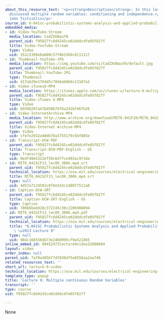 ```yaml
---
about_this_resource_text: '<p><strong>Description</strong>: In this lecture, the professor
  discussed multiple random variables: conditioning and independence.</p>  <p><strong>Instructor</strong>:
  John Tsitsiklis</p>'
course_id: 6-041sc-probabilistic-systems-analysis-and-applied-probability-fall-2013
embedded_media:
- id: Video-YouTube-Stream
  media_location: CadZXGNauY0
  parent_uid: f95027fc8d4245ce02dddcdfe05f827f
  title: Video-YouTube-Stream
  type: Video
  uid: 352c5399e8a600c57f0b3369c8111317
- id: Thumbnail-YouTube-JPG
  media_location: https://img.youtube.com/vi/CadZXGNauY0/default.jpg
  parent_uid: f95027fc8d4245ce02dddcdfe05f827f
  title: Thumbnail-YouTube-JPG
  type: Thumbnail
  uid: d17a628e1764d5c78ddab8b9c13187a2
- id: Video-iTunesU-MP4
  media_location: https://itunes.apple.com/us/itunes-u/lecture-9-multiple-continuous/id577778306?i=123745368
  parent_uid: f95027fc8d4245ce02dddcdfe05f827f
  title: Video-iTunes U-MP4
  type: Video
  uid: b9398297a47bd58b7976a241bf46fb26
- id: Video-InternetArchive-MP4
  media_location: http://www.archive.org/download/MIT6.041F10/MIT6_041F11_lec09_300k.mp4
  parent_uid: f95027fc8d4245ce02dddcdfe05f827f
  title: Video-Internet Archive-MP4
  type: Video
  uid: cfe7e2932a48db78a3755179c5bf885e
- id: Transcript-OCW-PDF
  parent_uid: f95027fc8d4245ce02dddcdfe05f827f
  title: Transcript-OCW-PDF-English - US
  type: Transcript
  uid: 0edf40e5322ef59c6d7fce492ac9f3da
- id: MIT6_041SCF13_lec09_300k.mp4.srt
  parent_uid: f95027fc8d4245ce02dddcdfe05f827f
  technical_location: https://ocw.mit.edu/courses/electrical-engineering-and-computer-science/6-041sc-probabilistic-systems-analysis-and-applied-probability-fall-2013/resource-index/lecture-videos/lecture-9-video/MIT6_041SCF13_lec09_300k.mp4.srt
  title: MIT6_041SCF13_lec09_300k.mp4.srt
  type: null
  uid: 4d57a7124502c0f8e543c1d8877512a0
- id: Caption-OCW-SRT
  parent_uid: f95027fc8d4245ce02dddcdfe05f827f
  title: Caption-OCW-SRT-English - US
  type: Caption
  uid: 70666bab928c372245c30c2206908894
- id: MIT6_041SCF13_lec09_300k.mp4.pdf
  parent_uid: f95027fc8d4245ce02dddcdfe05f827f
  technical_location: https://ocw.mit.edu/courses/electrical-engineering-and-computer-science/6-041sc-probabilistic-systems-analysis-and-applied-probability-fall-2013/resource-index/lecture-videos/lecture-9-video/MIT6_041SCF13_lec09_300k.mp4.pdf
  title: "6.041SC Probabilistic Systems Analysis and Applied Probability, Fall 2013Transcript\
    \ \u2013 Lecture 9"
  type: null
  uid: 984c168550db73e2460995cf9a521865
inline_embed_id: 99452473lecture9video32980604
layout: video
order_index: null
parent_uid: 7af0a485bf7df830d75a8558aa2aa746
related_resources_text: ''
short_url: lecture-9-video
technical_location: https://ocw.mit.edu/courses/electrical-engineering-and-computer-science/6-041sc-probabilistic-systems-analysis-and-applied-probability-fall-2013/resource-index/lecture-videos/lecture-9-video
template_type: popup
title: 'Lecture 9: Multiple continuous Random Variables'
transcript: ''
type: course
uid: f95027fc8d4245ce02dddcdfe05f827f

---
```

None